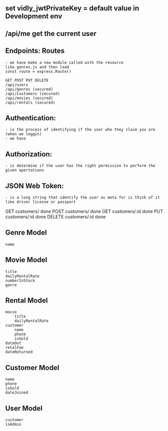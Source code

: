 ## set vidly_jwtPrivateKey = default value in Development env
## /api/me get the current user 

## Endpoints: Routes 
    - we have make a new module called with the resource 
    like genres.js and then load 
    const route = express.Route()

    GET POST PUT DELETE
    /api/users    
    /api/genres (secured)
    /api/customers (secured)
    /api/movies (secured)
    /api/rentals (secured)

## Authentication:
    - is the process of identifying if the user who they claim you are (when we loggin) 
    - we have 
## Authorization:
    - is determine if the user has the right permission to perform the given opertations
## JSON Web Token:
    - is a long string that identify the user as meta for is think of it like driver licesne or passport

GET customers/ done
POST customers/ done
GET customers/:id done
PUT customers/:id done
DELETE customers/:id done

## Genre Model
    name 

## Movie Model
    title
    dailyRentalRate
    numberInStock
    genre

## Rental Model 
    movie
        title 
        dailyRentalRate
    customer
        name 
        phone
        isGold
    dateOut
    retalFee
    dateReturned

## Customer Model
    name
    phone
    isGold
    dateJoined

## User Model
    customer
    isAdmin
